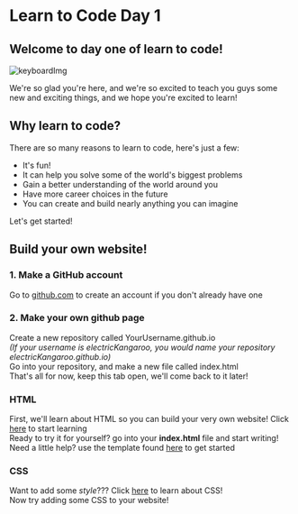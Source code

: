 <h1> Learn to Code Day 1</h1>
<h2>Welcome to day one of learn to code!</h2>

![keyboardImg](https://images.unsplash.com/photo-1585676623595-e60b97115f7e?ixlib=rb-1.2.1&ixid=eyJhcHBfaWQiOjEyMDd9&auto=format&fit=crop&w=1050&q=80)
<p> We're so glad you're here, and we're so excited to teach you guys some new and exciting things, and we hope you're excited to learn!</p>
<h2> Why learn to code? </h2>
There are so many reasons to learn to code, here's just a few: 
<ul>
  <li>It's fun!</li>
  <li>It can help you solve some of the world's biggest problems</li>
  <li>Gain a better understanding of the world around you</li>
  <li>Have more career choices in the future</li>
  <li>You can create and build nearly anything you can imagine</li>
</ul>
Let's get started! 
<h2>Build your own website!</h2>
<h3> 1. Make a GitHub account</h3>
Go to <a href="https://github.com/" target="_blank" >github.com</a> to create an account if you don't already have one
<h3> 2. Make your own github page</h3>
Create a new repository called YourUsername.github.io <br> <i>(If your username is electricKangaroo, you would name your repository electricKangaroo.github.io) </i><br>
Go into your repository, and make a new file called index.html <br>
That's all for now, keep this tab open, we'll come back to it later!

<h3>HTML</h3>
First, we'll learn about HTML so you can build your very own website!
Click <a href="./introtohtml/index.html" target="_blank" >here</a> to start learning <br>
Ready to try it for yourself? go into your <b>index.html</b> file and start writing! <br>
Need a little help? use the template found <a href="https://codepen.io/mariavanv/pen/YzwXKvQ" target="_blank" >here</a> to get started
<h3>CSS</h3>
Want to add some <i>style</i>??? Click <a href="./introtocss/index.html" target="_blank" >here</a> to learn about CSS!<br>
Now try adding some CSS to your website!


